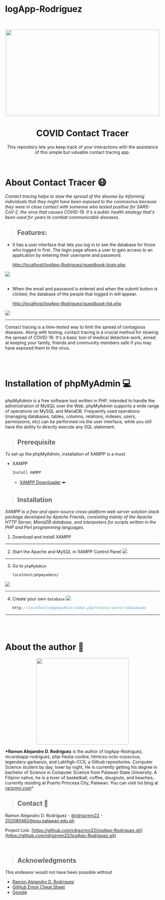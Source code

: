 # logApp-Rodriguez

<br />
<div align="center">

   <p align="center">
    <img src="https://media2.giphy.com/media/MCAFTO4btHOaiNRO1k/giphy.gif?cid=ecf05e47bz0qgdaekulnbetpf0kcg4k1qk3ouw82gnu7ciiv&rid=giphy.gif&ct=g" width="500" height="280" style="display: block; margin: 0 auto""> </p>
  </a>

  <h1 align="center">COVID Contact Tracer</h1>

  <p align="center">
   This repository lets you keep track of your interactions with the assistance of this simple but valuable contact tracing app.
    <br />
    <br />
    <br />
 
  </p>
</div>

# About Contact Tracer :mask:

_Contact tracing helps to slow the spread of the disease by informing individuals that they might have been exposed to the coronavirus because they were in close contact with someone who tested positive for SARS-CoV-2, the virus that causes COVID-19. It's a public health strategy that's been used for years to combat communicable diseases._

> ## Features:

- It has a user interface that lets you log in to see the database for those who logged in first.
  The login page allows a user to gain access to an application by entering their username and password.

  [http://localhost/logApp-Rodriguez/guestbook-login.php](http://localhost/logApp-Rodriguez/guestbook-login.php)

![](login.png)<br></br>

- When the email and password is entered and when the submit button is clicked, the database of the people that logged in will appear.

  [http://localhost/logApp-Rodriguez/guestbook-list.php](http://localhost/logApp-Rodriguez/guestbook-list.php)

![](personslog.png)

---

Contact tracing is a time-tested way to limit the spread of contagious diseases. Along with testing, contact tracing is a crucial method for slowing the spread of COVID-19. It's a basic tool of medical detective-work, aimed at keeping your family, friends and community members safe if you may have exposed them to the virus.

<br></br>

# Installation of phpMyAdmin :computer:

phpMyAdmin is a free software tool written in PHP, intended to handle the administration of MySQL over the Web. phpMyAdmin supports a wide range of operations on MySQL and MariaDB. Frequently used operations (managing databases, tables, columns, relations, indexes, users, permissions, etc) can be performed via the user interface, while you still have the ability to directly execute any SQL statement.

> ## Prerequisite

To set up the phpMyAdmin, installation of XAMPP is a must.

- XAMPP
  ```sh
  Install XAMPP
  ```
  - [XAMPP Downloader](https://www.apachefriends.org/) :arrow_left:

> ## Installation

_XAMPP is a free and open-source cross-platform web server solution stack package developed by Apache Friends, consisting mainly of the Apache HTTP Server, MariaDB database, and interpreters for scripts written in the PHP and Perl programming languages._

1. Download and install XAMPP

---

2. Start the Apache and MySQL in XAMPP Control Panel
   ![](xampp.png)

---

3. Go to `phpMyAdmin`
   ```sh
   localhost/phpmyadmin/
   ```

![](pma.png)

---

4. Create your own `database`
   ![](db.png)

   ```js
   http://localhost/phpmyadmin/index.php?route=/server/databases
   ```

---

<!-- USAGE EXAMPLES -->

<br></br>

# About the author :boy:

<p align="left">
    <img src="pic.jpg" width="300" height="280" style="display: block; margin: 0 auto""> </p>

**\*Ramon Alejandro D. Rodriguez** is the author of logApp-Rodriguez, recordsapp-rodriguez, php-fiesta-cookie, htmlcss-octo-couscous, legendary-garbanzo, and LabHigh-CC6, a Github repositories. Computer Science student by day, lover by night, He is currently getting his degree in bachelor of Science in Computer Science from Palawan State University. A Filipino native, he is a lover of basketball, coffee, dougnuts, and beaches, currently residing at Puerto Princesa City, Palawan.
You can visit his blog at [rgrzrmn.com](https://www.facebook.com/4rdrgzrmn/)\*

<!-- CONTACT -->

> ## Contact :seedling:

Ramon Alejandro D. Rodriguez - [@rdrgzrmn22](https://twitter.com/rdrgzrmn22) - 202080482@psu.palawan.edu.ph

Project Link: [https://github.com/rdrgzrmn22/logApp-Rodriguez.git](https://github.com/rdrgzrmn22/logApp-Rodriguez.git)

<br>

<!-- ACKNOWLEDGMENTS -->

> ## Acknowledgments

This endeavor would not have been possible without

- [Ramon Alejandro D. Rodriguez ](https://github.com/rdrgzrmn22)
- [GitHub Emoji Cheat Sheet](https://www.webpagefx.com/tools/emoji-cheat-sheet)
- [Google](https://www.google.com/)
